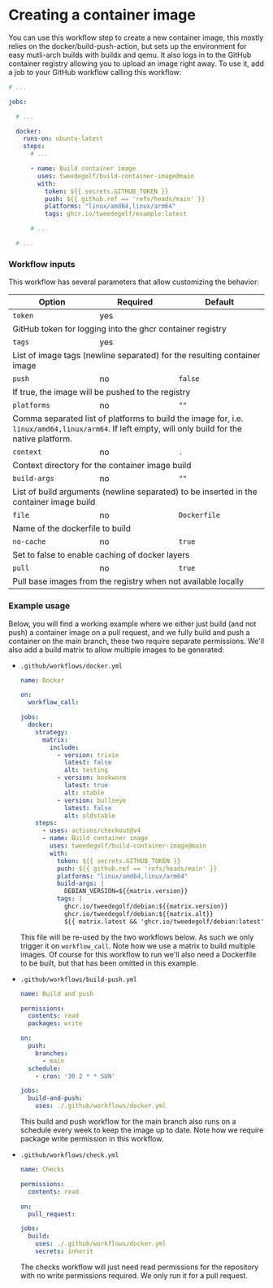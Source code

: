 # Creating a container image
You can use this workflow step to create a new container image, this mostly
relies on the docker/build-push-action, but sets up the environment for easy
mutli-arch builds with buildx and qemu. It also logs in to the GitHub container
registry allowing you to upload an image right away. To use it, add a job to
your GitHub workflow calling this workflow:

```yaml
# ...

jobs:

  # ...

  docker:
    runs-on: ubuntu-latest
    steps:
      # ...

      - name: Build container image
        uses: tweedegolf/build-container-image@main
        with:
          token: ${{ secrets.GITHUB_TOKEN }}
          push: ${{ github.ref == 'refs/heads/main' }}
          platforms: "linux/amd64,linux/arm64"
          tags: ghcr.io/tweedegolf/example:latest

      # ...

  # ...
```

### Workflow inputs
This workflow has several parameters that allow customizing the behavior:

<table>
  <thead>
    <tr><th>Option</th><th>Required</th><th>Default</th></tr>
  </thead>
  <tbody>
    <tr>
      <td><code>token</code></td>
      <td>yes</td>
      <td></td>
    </tr>
    <tr><td colspan="3">
      GitHub token for logging into the ghcr container registry
    </td></tr>
    <tr>
      <td><code>tags</code></td>
      <td>yes</td>
      <td></td>
    </tr>
    <tr><td colspan="3">
      List of image tags (newline separated) for the resulting container image
    </td></tr>
    <tr>
      <td><code>push</code></td>
      <td>no</td>
      <td><code>false</code></td>
    </tr>
    <tr><td colspan="3">
      If true, the image will be pushed to the registry
    </td></tr>
    <tr>
      <td><code>platforms</code></td>
      <td>no</td>
      <td><code>""</code></td>
    </tr>
    <tr><td colspan="3">
      Comma separated list of platforms to build the image for, i.e. <code>linux/amd64,linux/arm64</code>. If left empty, will only build for the native platform.
    </td></tr>
    <tr>
      <td><code>context</code></td>
      <td>no</td>
      <td><code>.</code></td>
    </tr>
    <tr><td colspan="3">
      Context directory for the container image build
    </td></tr>
    <tr>
      <td><code>build-args</code></td>
      <td>no</td>
      <td><code>""</code></td>
    </tr>
    <tr><td colspan="3">
      List of build arguments (newline separated) to be inserted in the container image build
    </td></tr>
    <tr>
      <td><code>file</code></td>
      <td>no</td>
      <td><code>Dockerfile</code></td>
    </tr>
    <tr><td colspan="3">
      Name of the dockerfile to build
    </td></tr>
    <tr>
      <td><code>no-cache</code></td>
      <td>no</td>
      <td><code>true</code></td>
    </tr>
    <tr><td colspan="3">
      Set to false to enable caching of docker layers
    </td></tr>
    <tr>
      <td><code>pull</code></td>
      <td>no</td>
      <td><code>true</code></td>
    </tr>
    <tr><td colspan="3">
      Pull base images from the registry when not available locally
    </td></tr>
  </tbody>
</table>

### Example usage
Below, you will find a working example where we either just build (and not push)
a container image on a pull request, and we fully build and push a container on
the main branch, these two require separate permissions. We'll also add a build
matrix to allow multiple images to be generated:

* `.github/workflows/docker.yml`
  ```yaml
  name: Docker

  on:
    workflow_call:

  jobs:
    docker:
      strategy:
        matrix:
          include:
            - version: trixie
              latest: false
              alt: testing
            - version: bookworm
              latest: true
              alt: stable
            - version: bullseye
              latest: false
              alt: oldstable
      steps:
        - uses: actions/checkout@v4
        - name: Build container image
          uses: tweedegolf/build-container-image@main
          with:
            token: ${{ secrets.GITHUB_TOKEN }}
            push: ${{ github.ref == 'refs/heads/main' }}
            platforms: "linux/amd64,linux/arm64"
            build-args: |
              DEBIAN_VERSION=${{matrix.version}}
            tags: |
              ghcr.io/tweedegolf/debian:${{matrix.version}}
              ghcr.io/tweedegolf/debian:${{matrix.alt}}
              ${{ matrix.latest && 'ghcr.io/tweedegolf/debian:latest' || '' }}
  ```
  This file will be re-used by the two workflows below. As such we only trigger
  it on `workflow_call`. Note how we use a matrix to build multiple images. Of
  course for this workflow to run we'll also need a Dockerfile to be built, but
  that has been omitted in this example.
* `.github/workflows/build-push.yml`
  ```yaml
  name: Build and push

  permissions:
    contents: read
    packages: write

  on:
    push:
      branches:
        - main
    schedule:
      - cron: '30 2 * * SUN'

  jobs:
    build-and-push:
      uses: ./.github/workflows/docker.yml
  ```
  This build and push workflow for the main branch also runs on a schedule every
  week to keep the image up to date. Note how we require package write
  permission in this workflow.

* `.github/workflows/check.yml`
  ```yaml
  name: Checks

  permissions:
    contents: read

  on:
    pull_request:

  jobs:
    build:
      uses: ./.github/workflows/docker.yml
      secrets: inherit
  ```
  The checks workflow will just need read permissions for the repository with
  no write permissions required. We only run it for a pull request.
